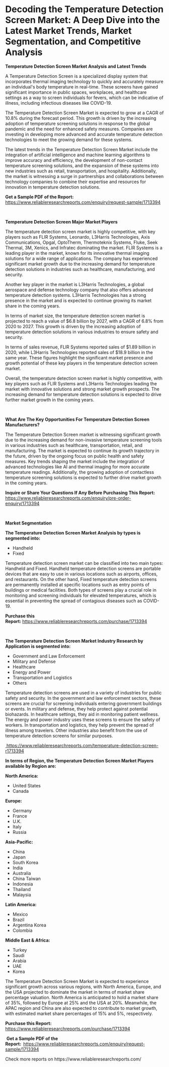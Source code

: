<p><h1>Decoding the Temperature Detection Screen Market: A Deep Dive into the Latest Market Trends, Market Segmentation, and Competitive Analysis</h1></p><p><strong>Temperature Detection Screen Market Analysis and Latest Trends</strong></p>
<p><p>A Temperature Detection Screen is a specialized display system that incorporates thermal imaging technology to quickly and accurately measure an individual's body temperature in real-time. These screens have gained significant importance in public spaces, workplaces, and healthcare settings as a way to screen individuals for fevers, which can be indicative of illness, including infectious diseases like COVID-19.</p><p>The Temperature Detection Screen Market is expected to grow at a CAGR of 10.8% during the forecast period. This growth is driven by the increasing adoption of temperature screening solutions in response to the global pandemic and the need for enhanced safety measures. Companies are investing in developing more advanced and accurate temperature detection technologies to meet the growing demand for these systems.</p><p>The latest trends in the Temperature Detection Screen Market include the integration of artificial intelligence and machine learning algorithms to improve accuracy and efficiency, the development of non-contact temperature screening solutions, and the expansion of these systems into new industries such as retail, transportation, and hospitality. Additionally, the market is witnessing a surge in partnerships and collaborations between technology companies to combine their expertise and resources for innovation in temperature detection solutions.</p></p>
<p><strong>Get a Sample PDF of the Report:&nbsp;</strong> <a href="https://www.reliableresearchreports.com/enquiry/request-sample/1713394">https://www.reliableresearchreports.com/enquiry/request-sample/1713394</a></p>
<p>&nbsp;</p>
<p><strong>Temperature Detection Screen Major Market Players</strong></p>
<p><p>The temperature detection screen market is highly competitive, with key players such as FLIR Systems, Leonardo, L3Harris Technologies, Axis Communications, Opgal, OptoTherm, Thermoteknix Systems, Fluke, Seek Thermal, 3M, Xenics, and Infratec dominating the market. FLIR Systems is a leading player in the market, known for its innovative thermal imaging solutions for a wide range of applications. The company has experienced significant market growth due to the increasing demand for temperature detection solutions in industries such as healthcare, manufacturing, and security.</p><p>Another key player in the market is L3Harris Technologies, a global aerospace and defense technology company that also offers advanced temperature detection systems. L3Harris Technologies has a strong presence in the market and is expected to continue growing its market share in the coming years.</p><p>In terms of market size, the temperature detection screen market is projected to reach a value of $6.8 billion by 2027, with a CAGR of 6.8% from 2020 to 2027. This growth is driven by the increasing adoption of temperature detection solutions in various industries to ensure safety and security.</p><p>In terms of sales revenue, FLIR Systems reported sales of $1.89 billion in 2020, while L3Harris Technologies reported sales of $18.9 billion in the same year. These figures highlight the significant market presence and growth potential of these key players in the temperature detection screen market.</p><p>Overall, the temperature detection screen market is highly competitive, with key players such as FLIR Systems and L3Harris Technologies leading the market with innovative solutions and strong market growth prospects. The increasing demand for temperature detection solutions is expected to drive further market growth in the coming years.</p></p>
<p>&nbsp;</p>
<p><strong>What Are The Key Opportunities For Temperature Detection Screen Manufacturers?</strong></p>
<p><p>The Temperature Detection Screen market is witnessing significant growth due to the increasing demand for non-invasive temperature screening tools in various industries such as healthcare, transportation, retail, and manufacturing. The market is expected to continue its growth trajectory in the future, driven by the ongoing focus on public health and safety measures. Key trends shaping the market include the integration of advanced technologies like AI and thermal imaging for more accurate temperature readings. Additionally, the growing adoption of contactless temperature screening solutions is expected to further drive market growth in the coming years.</p></p>
<p><strong>Inquire or Share Your Questions If Any Before Purchasing This Report:</strong> <a href="https://www.reliableresearchreports.com/enquiry/pre-order-enquiry/1713394">https://www.reliableresearchreports.com/enquiry/pre-order-enquiry/1713394</a></p>
<p>&nbsp;</p>
<p><strong>Market Segmentation</strong></p>
<p><strong>The Temperature Detection Screen Market Analysis by types is segmented into:</strong></p>
<p><ul><li>Handheld</li><li>Fixed</li></ul></p>
<p><p>Temperature detection screen market can be classified into two main types: Handheld and Fixed. Handheld temperature detection screens are portable devices that are easy to use in various locations such as airports, offices, and restaurants. On the other hand, Fixed temperature detection screens are permanently installed at specific locations such as entry points of buildings or medical facilities. Both types of screens play a crucial role in monitoring and screening individuals for elevated temperatures, which is essential in preventing the spread of contagious diseases such as COVID-19.</p></p>
<p><strong>Purchase this Report:&nbsp;</strong><a href="https://www.reliableresearchreports.com/purchase/1713394">https://www.reliableresearchreports.com/purchase/1713394</a></p>
<p>&nbsp;</p>
<p><strong>The Temperature Detection Screen Market Industry Research by Application is segmented into:</strong></p>
<p><ul><li>Government and Law Enforcement</li><li>Military and Defense</li><li>Healthcare</li><li>Energy and Power</li><li>Transportation and Logistics</li><li>Others</li></ul></p>
<p><p>Temperature detection screens are used in a variety of industries for public safety and security. In the government and law enforcement sectors, these screens are crucial for screening individuals entering government buildings or events. In military and defense, they help protect against potential biohazards. In healthcare settings, they aid in monitoring patient wellness. The energy and power industry uses these screens to ensure the safety of workers. In transportation and logistics, they help prevent the spread of illness among travelers. Other industries also benefit from the use of temperature detection screens for similar purposes.</p></p>
<p><a href="https://www.reliableresearchreports.com/temperature-detection-screen-r1713394">&nbsp;https://www.reliableresearchreports.com/temperature-detection-screen-r1713394</a></p>
<p><strong>In terms of Region, the Temperature Detection Screen Market Players available by Region are:</strong></p>
<p>
    <p> <strong> North America: </strong>
        <ul>
            <li>United States</li>
            <li>Canada</li>
        </ul>
        </p> 
    <p> <strong> Europe: </strong>
        <ul>
            <li>Germany</li>
            <li>France</li>
            <li>U.K.</li>
            <li>Italy</li>
            <li>Russia</li>
        </ul>
        </p> 
    <p> <strong> Asia-Pacific: </strong>
        <ul>
            <li>China</li>
            <li>Japan</li>
            <li>South Korea</li>
            <li>India</li>
            <li>Australia</li>
            <li>China Taiwan</li>
            <li>Indonesia</li>
            <li>Thailand</li>
            <li>Malaysia</li>
        </ul>
        </p> 
    <p> <strong> Latin America: </strong>
        <ul>
            <li>Mexico</li>
            <li>Brazil</li>
            <li>Argentina Korea</li>
            <li>Colombia</li>
        </ul>
        </p> 
    <p> <strong> Middle East & Africa: </strong>
        <ul>
            <li>Turkey</li>
            <li>Saudi</li>
            <li>Arabia</li>
            <li>UAE</li>
            <li>Korea</li>
        </ul>
    </p>
    </p>
<p><p>The Temperature Detection Screen Market is expected to experience significant growth across various regions, with North America, Europe, and the USA projected to dominate the market in terms of market share percentage valuation. North America is anticipated to hold a market share of 35%, followed by Europe at 25% and the USA at 20%. Meanwhile, the APAC region and China are also expected to contribute to market growth, with estimated market share percentages of 15% and 5%, respectively.</p></p>
<p><strong>Purchase this Report: </strong><a href="https://www.reliableresearchreports.com/purchase/1713394">https://www.reliableresearchreports.com/purchase/1713394</a></p>
<p>&nbsp;<strong>Get a Sample PDF of the Report:&nbsp;&nbsp;</strong><a href="https://www.reliableresearchreports.com/enquiry/request-sample/1713394">https://www.reliableresearchreports.com/enquiry/request-sample/1713394</a></p>
<p><strong></strong></p>
<p>Check more reports on https://www.reliableresearchreports.com/</p>